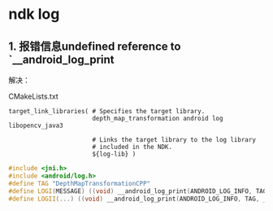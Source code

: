 # ndk log

## 1. 报错信息undefined reference to `__android_log_print



解决：

CMakeLists.txt

```
target_link_libraries( # Specifies the target library.
                       depth_map_transformation android log libopencv_java3

                       # Links the target library to the log library
                       # included in the NDK.
                       ${log-lib} )
```



```c++
#include <jni.h>
#include <android/log.h>
#define TAG "DepthMapTransformationCPP"
#define LOGI(MESSAGE) ((void) __android_log_print(ANDROID_LOG_INFO, TAG, " [%s: %s: %d] : %s",__FILE__,__func__,__LINE__,MESSAGE))
#define LOGII(...) ((void) __android_log_print(ANDROID_LOG_INFO, TAG, __VA_ARGS__))
```

